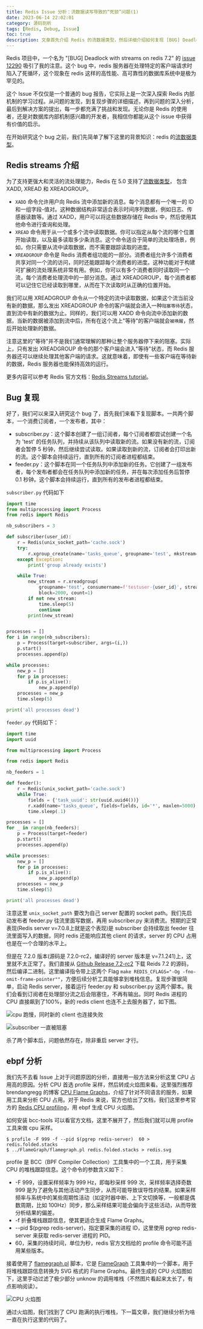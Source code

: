 ```yaml
---
title: Redis Issue 分析：流数据读写导致的“死锁”问题(1)
date: 2023-06-14 22:02:01
category: 源码剖析
tags: [Redis, Debug, Issue]
toc: true
description: 文章首先介绍 Redis 的流数据类型，然后详细介绍如何复现 [BUG] Deadlock with streams on redis 7.2 这个 bug，以及如何使用 ebpf 工具进行 CPU 性能分析。
---
```


Redis 项目中，一个名为 "[BUG] Deadlock with streams on redis 7.2" 的 [issue 12290](https://github.com/redis/redis/issues/12290) 吸引了我的注意。这个 bug 中，redis 服务器在处理特定的客户端请求时陷入了死循环，这个现象在 redis 这样的高性能、高可靠性的数据库系统中是极为罕见的。
 
这个 Issue 不仅仅是一个普通的 bug 报告，它实际上是一次深入探索 Redis 内部机制的学习过程。从问题的发现，到复现步骤的详细描述，再到问题的深入分析，最后到解决方案的提出，每一步都充满了挑战和发现。无论你是 Redis 的使用者，还是对数据库内部机制感兴趣的开发者，我相信你都能从这个 issue 中获得有价值的启示。

在开始研究这个 bug 之前，我们先简单了解下这里的背景知识：redis 的[流数据类型](https://redis.io/docs/data-types/streams-tutorial/)。

<!--more-->

## Redis streams 介绍

为了支持更强大和灵活的流处理能力，Redis 在 5.0 支持了[流数据类型](https://redis.io/docs/data-types/streams-tutorial/)， 包含 XADD, XREAD 和 XREADGROUP。

- `XADD` 命令允许用户向 Redis 流中添加新的消息。每个消息都有一个唯一的 ID 和一组字段-值对。这种数据结构非常适合表示时间序列数据，例如日志、传感器读数等。通过 XADD，用户可以将这些数据存储在 Redis 中，然后使用其他命令进行查询和处理。
- `XREAD` 命令用于从一个或多个流中读取数据。你可以指定从每个流的哪个位置开始读取，以及最多读取多少条消息。这个命令适合于简单的流处理场景，例如，你只需要从流中读取数据，而不需要跟踪读取的进度。
- `XREADGROUP` 命令是 Redis 消费者组功能的一部分。消费者组允许多个消费者共享对同一个流的访问，同时还能跟踪每个消费者的进度。这种功能对于构建可扩展的流处理系统非常有用。例如，你可以有多个消费者同时读取同一个流，每个消费者处理流中的一部分消息。通过 XREADGROUP，每个消费者都可以记住它已经读取到哪里，从而在下次读取时从正确的位置开始。

我们可以用 XREADGROUP 命令从一个特定的流中读取数据，如果这个流当前没有新的数据，那么发出 XREADGROUP 命令的客户端就会进入一种`阻塞等待`状态，直到流中有新的数据为止。同样的，我们可以用 XADD 命令向流中添加新的数据，当新的数据被添加到流中后，所有在这个流上"等待"的客户端就会`被唤醒`，然后开始处理新的数据。

注意这里的"等待"并不是我们通常理解的那种让整个服务器停下来的阻塞。实际上，只有发出 XREADGROUP 命令的那个客户端会进入"等待"状态，而 Redis 服务器还可以继续处理其他客户端的请求。这就意味着，即使有一些客户端在等待新的数据，Redis 服务器也能保持高效的运行。

更多内容可以参考 Redis 官方文档：[Redis Streams tutorial](https://redis.io/docs/data-types/streams-tutorial/)。

## Bug 复现

好了，我们可以来深入研究这个 bug 了，首先我们来看下复现脚本。一共两个脚本，一个消费订阅者，一个发布者，其中：

- subscriber.py：这个脚本创建了一组订阅者，每个订阅者都尝试创建一个名为 'test' 的任务队列，并持续从该队列中读取新的流。如果没有新的流，订阅者会暂停 5 秒钟，然后继续尝试读取。如果读取到新的流，订阅者会打印出新的流。这个脚本会持续运行，直到所有的订阅者进程都结束。
- feeder.py：这个脚本在同一个任务队列中添加新的任务。它创建了一组发布者，每个发布者都会在任务队列中添加新的任务，并在每次添加任务后暂停 0.1 秒钟。这个脚本会持续运行，直到所有的发布者进程都结束。

`subscriber.py` 代码如下

```python
import time
from multiprocessing import Process
from redis import Redis

nb_subscribers = 3

def subscriber(user_id):
    r = Redis(unix_socket_path='cache.sock')
    try:
        r.xgroup_create(name='tasks_queue', groupname='test', mkstream=True)
    except Exception:
        print('group already exists')

    while True:
        new_stream = r.xreadgroup(
            groupname='test', consumername=f'testuser-{user_id}', streams={'tasks_queue': '>'},
            block=2000, count=1)
        if not new_stream:
            time.sleep(5)
            continue
        print(new_stream)


processes = []
for i in range(nb_subscribers):
    p = Process(target=subscriber, args=(i,))
    p.start()
    processes.append(p)

while processes:
    new_p = []
    for p in processes:
        if p.is_alive():
            new_p.append(p)
    processes = new_p
    time.sleep(5)

print('all processes dead')
```

`feeder.py` 代码如下：

```python
import time
import uuid

from multiprocessing import Process

from redis import Redis

nb_feeders = 1

def feeder():
    r = Redis(unix_socket_path='cache.sock')
    while True:
        fields = {'task_uuid': str(uuid.uuid4())}
        r.xadd(name='tasks_queue', fields=fields, id='*', maxlen=5000)
        time.sleep(.1)

processes = []
for _ in range(nb_feeders):
    p = Process(target=feeder)
    p.start()
    processes.append(p)

while processes:
    new_p = []
    for p in processes:
        if p.is_alive():
            new_p.append(p)
    processes = new_p
    time.sleep(5)

print('all processes dead')
```

注意这里 `unix_socket_path` 要改为自己 server 配置的 socket path。我们先启动发布者 feeder.py 往流里面写数据，再用 subscriber.py 来消费流。预期的正常表现(Redis server v=7.0.8上就是这个表现)是 subscriber 会持续取出 feeder 往流里面写入的数据，同时 redis 还能响应其他 client 的请求，server 的 CPU 占用也是在一个合理的水平上。

但是在 7.2.0 版本(源码是 7.2.0-rc2，编译好的 server 版本是 v=7.1.241)上，这里就不太正常了。我们直接从 [Github Release 7.2-rc2](https://github.com/redis/redis/releases/tag/7.2-rc2) 下载 Reids 7.2 的源码，然后编译二进制。这里编译指令带上这两个 Flag `make REDIS_CFLAGS="-Og -fno-omit-frame-pointer""`，方便后续分析工具能够拿到堆栈信息。复现步骤很简单，启动 Redis server，接着运行 feeder.py 和 subscriber.py 这两个脚本。我们会看到订阅者在处理部分流之后会阻塞住，不再有输出。同时 Redis 进程的 CPU 直接飙到了100%，新的 redis client 也连不上去服务器了，如下图。

![cpu 跑慢，同时新的 client 也连接失败](https://slefboot-1251736664.file.myqcloud.com/20230613_bug_redis_deadlock_cpu_busy.png)

![subscriber 一直被阻塞](https://slefboot-1251736664.file.myqcloud.com/20230613_bug_redis_deadlock_cpu_stuck.png)

杀了两个脚本后，问题依然存在，除非重启 server 才行。

## ebpf 分析

我们先不去看 Issue 上对于问题原因的分析，直接用一般方法来分析这里 CPU 占用高的原因。分析 CPU 首选 profile 采样，然后转成火焰图来看。这里强烈推荐 brendangregg 的博客 [CPU Flame Graphs](https://www.brendangregg.com/FlameGraphs/cpuflamegraphs.html)，介绍了针对不同语言的服务，如果用工具来分析 CPU 占用。对于 Redis 来说，官方也给出了文档，我们这里参考官方的 [Redis CPU profiling](https://redis.io/docs/management/optimization/cpu-profiling/)，用 ebpf 生成 CPU 火焰图。

如何安装 bcc-tools 可以看官方文档，这里不展开了，然后我们就可以用 profile 工具来做 cpu 采样。

```shell
$ profile -F 999 -f --pid $(pgrep redis-server)  60 > redis.folded.stacks
$ ../FlameGraph/flamegraph.pl redis.folded.stacks > redis.svg
```

profile 是 BCC（BPF Compiler Collection）工具集中的一个工具，用于采集 CPU 的堆栈跟踪信息。这个命令的参数含义如下：
- -F 999，设置采样频率为 999 Hz，即每秒采样 999 次，采样频率选择奇数 999 是为了避免与其他活动产生同步，从而可能导致误导性的结果。如果采样频率与系统中的某些周期性活动（如定时器中断、上下文切换等，一般都是偶数周期，比如 100Hz）同步，那么采样结果可能会偏向于这些活动，从而导致分析结果的偏差。
- -f 折叠堆栈跟踪信息，使其更适合生成 Flame Graphs。
- --pid $(pgrep redis-server)，指定要采集的进程 ID，这里使用 pgrep redis-server 来获取 redis-server 进程的 PID。
- 60，采集的持续时间，单位为秒，redis 官方文档给的 profile 命令可能不适用某些版本。

接着使用了 [flamegraph.pl](https://github.com/brendangregg/FlameGraph/blob/master/flamegraph.pl) 脚本，它是 [FlameGraph](https://github.com/brendangregg/FlameGraph) 工具集中的一个脚本，用于将堆栈跟踪信息转换为 SVG 格式的 Flame Graphs。最终生成的 CPU 火焰图如下，这里手动过滤了极少部分 unknow 的调用堆栈（不然图片看起来太长了，有点影响阅读）。

![CPU 火焰图](https://slefboot-1251736664.file.myqcloud.com/20230613_bug_redis_deadlock_cpu.svg)

通过火焰图，我们找到了 CPU 跑满的执行堆栈，下一篇文章，我们继续分析为啥一直在执行这里的代码了。